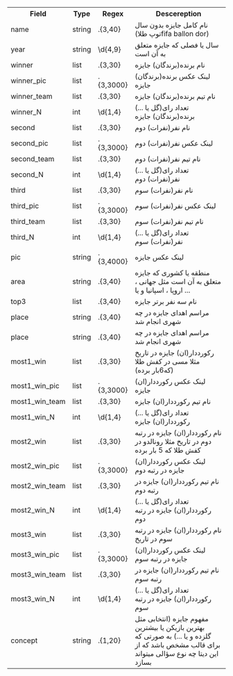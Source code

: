  <table>
  <tr>
    <th>Field</th>
    <th>Type</th>
    <th>Regex</th>
    <th>Descereption</th>
  </tr>
 
  <tr>
    <td>name</td>
    <td>string</td>
    <td>.{3,40}</td>
    <td>
    نام کامل جایزه بدون سال (توپ طلاfifa ballon dor)
    </td>
  </tr>
 
 
  <tr>
    <td>year</td>
    <td>string</td>
    <td>\d{4,9}</td>
    <td>
    سال یا فصلی که جایزه متعلق به آن است
    </td>
  </tr>
 
 
  <tr>
    <td>winner</td>
    <td>list</td>
    <td>.{3,30}</td>
    <td>
    نام برنده(برندگان) جایزه
    </td>
  </tr>
 
 
  <tr>
    <td>winner_pic</td>
    <td>list</td>
    <td>.{3,3000}</td>
    <td>
    لینک عکس برنده(برندگان) جایزه
    </td>
  </tr>
 
 
  <tr>
    <td>winner_team</td>
    <td>list</td>
    <td>.{3,30}</td>
    <td>
    نام تیم برنده(برندگان) جایزه
    </td>
  </tr>
 
 
  <tr>
    <td>winner_N</td>
    <td>int</td>
    <td>\d{1,4}</td>
    <td>
    تعداد رای(گل یا ...) برنده(برندگان) جایزه
    </td>
  </tr>
 
 
  <tr>
    <td>second</td>
    <td>list</td>
    <td>.{3,30}</td>
    <td>
    نام نفر(نفرات) دوم
    </td>
  </tr>
 
 
 
  <tr>
    <td>second_pic</td>
    <td>list</td>
    <td>.{3,3000}</td>
    <td>
    لینک عکس نفر(نفرات) دوم
    </td>
  </tr>
 
 
 
  <tr>
    <td>second_team</td>
    <td>list</td>
    <td>.{3,30}</td>
    <td>
    نام تیم نفر(نفرات) دوم
    </td>
  </tr>
 
 
 
  <tr>
    <td>second_N</td>
    <td>int</td>
    <td>\d{1,4}</td>
    <td>
    تعداد رای(گل یا ...) نفر(نفرات) دوم
    </td>
  </tr>
 
 
 
  <tr>
    <td>third</td>
    <td>list</td>
    <td>.{3,30}</td>
    <td>
    نام نفر(نفرات) سوم
    </td>
  </tr>
 
 
  <tr>
    <td>third_pic</td>
    <td>list</td>
    <td>.{3,3000}</td>
    <td>
    لینک عکس نفر(نفرات) سوم
    </td>
  </tr>
 
 
 
  <tr>
    <td>third_team</td>
    <td>list</td>
    <td>.{3,30}</td>
    <td>
    نام تیم نفر(نفرات) سوم
    </td>
  </tr>
 
 
  <tr>
    <td>third_N</td>
    <td>int</td>
    <td>\d{1,4}</td>
    <td>
    تعداد رای(گل یا ...) نفر(نفرات) سوم
    </td>
  </tr>
 
 
  <tr>
    <td>pic</td>
    <td>string</td>
    <td>.{3,4000}</td>
    <td>
    لینک عکس جایزه
    </td>
  </tr>
 
 
  <tr>
    <td>area</td>
    <td>string</td>
    <td>.{3,40}</td>
    <td>
     منطقه یا کشوری که جایزه متعلق به آن است مثل جهانی ، اروپا ، اسپانیا و یا ...
    </td>
  </tr>
 
 
  <tr>
    <td>top3</td>
    <td>list</td>
    <td>.{3,40}</td>
    <td>
    نام سه نفر برتر جایزه
    </td>
  </tr>
  
  
  
  <tr>
    <td>place</td>
    <td>string</td>
    <td>.{3,40}</td>
    <td>
    مراسم اهدای جایزه در چه شهری انجام شد
    </td>
  </tr>
  
  
  
  
  <tr>
    <td>place</td>
    <td>string</td>
    <td>.{3,40}</td>
    <td>
    مراسم اهدای جایزه در چه شهری انجام شد
    </td>
  </tr>
  
  
 
 
 
  <tr>
    <td>most1_win</td>
    <td>list</td>
    <td>.{3,30}</td>
    <td>
    رکورددار(ان) جایزه در تاریخ مثلا مسی در کفش طلا (که6بار برده)
    </td>
  </tr>
 
 
  <tr>
    <td>most1_win_pic</td>
    <td>list</td>
    <td>.{3,3000}</td>
    <td>
    لینک عکس رکورددار(ان) جایزه
    </td>
  </tr>
 
 
  <tr>
    <td>most1_win_team</td>
    <td>list</td>
    <td>.{3,30}</td>
    <td>
    نام تیم رکورددار(ان) جایزه
    </td>
  </tr>
 
 
  <tr>
    <td>most1_win_N</td>
    <td>int</td>
    <td>\d{1,4}</td>
    <td>
    تعداد رای(گل یا ...) رکورددار(ان) جایزه
    </td>
  </tr>
 
 
 
 
 
  <tr>
    <td>most2_win</td>
    <td>list</td>
    <td>.{3,30}</td>
    <td>
    نام رکورددار(ان) جایزه در رتبه دوم در تاریخ مثلا رونالدو در کفش طلا که 5 بار برده
    </td>
  </tr>
 
 
  <tr>
    <td>most2_win_pic</td>
    <td>list</td>
    <td>.{3,3000}</td>
    <td>
    لینک عکس رکورددار(ان) جایزه در رتبه دوم
    </td>
  </tr>
 
 
  <tr>
    <td>most2_win_team</td>
    <td>list</td>
    <td>.{3,30}</td>
    <td>
    نام تیم رکورددار(ان) جایزه در رتبه دوم
    </td>
  </tr>
 
 
  <tr>
    <td>most2_win_N</td>
    <td>int</td>
    <td>\d{1,4}</td>
    <td>
    تعداد رای(گل یا ...) رکورددار(ان) جایزه در رتبه دوم
    </td>
  </tr>
 
 
 
 
  <tr>
    <td>most3_win</td>
    <td>list</td>
    <td>.{3,30}</td>
    <td>
    نام رکورددار(ان) جایزه در رتبه سوم در تاریخ
    </td>
  </tr>
 
 
  <tr>
    <td>most3_win_pic</td>
    <td>list</td>
    <td>.{3,3000}</td>
    <td>
    لینک عکس رکورددار(ان) جایزه در رتبه سوم
    </td>
  </tr>
 
 
  <tr>
    <td>most3_win_team</td>
    <td>list</td>
    <td>.{3,30}</td>
    <td>
    نام تیم رکورددار(ان) جایزه در رتبه سوم
    </td>
  </tr>
 
 
  <tr>
    <td>most3_win_N</td>
    <td>int</td>
    <td>\d{1,4}</td>
    <td>
    تعداد رای(گل یا ...) رکورددار(ان) جایزه در رتبه سوم
    </td>
  </tr>
 
 
  <tr>
    <td>concept</td>
    <td>string</td>
    <td>.{1,20}</td>
    <td>
    مفهوم جایزه (انتخابی مثل بهترین بازیکن یا بیشترین گلزده و یا ...) به صورتی که برای قالب مشخص باشد که از این دیتا چه نوع سؤالی میتواند بسازد
    </td>
  </tr>
 
 
 
</table> 
